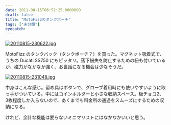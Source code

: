 ```yaml
---
date: 2011-08-15T06:52:25.0000000
draft: false
title: "MotoFizzのタンクポーチ"
tags: ["未分類"]
eyecatch: 
---
```

<p><a href="http://blog.daruyanagi.net/wp-content/uploads/2011/08/20110815-230622.jpg"><img src="http://blog.daruyanagi.net/wp-content/uploads/2011/08/20110815-230622.jpg" alt="20110815-230622.jpg" class="alignnone size-full" /></a></p><p>MotoFizz のタンクバック（タンクポーチ？）を買った。マグネット吸着式で、うちの Ducati SS750 にもピッタリ。落下紛失を防止するための紐も付いているが、磁力がなかなか強く、お世話になる機会は少なそうだ。</p><p><a href="http://blog.daruyanagi.net/wp-content/uploads/2011/08/20110815-231048.jpg"><img src="http://blog.daruyanagi.net/wp-content/uploads/2011/08/20110815-231048.jpg" alt="20110815-231048.jpg" class="alignnone size-full" /></a></p><p>中身はこんな感じ。留め具はボタンで、グローブ着用時にも使いやすいように取っ手がついている。中にはコインホルダーと小さな収納スペース。板チョコ2、3枚程度しか入らないので、あくまでも料金所の通過をスムーズにするための収納になる。</p><p>けれど、余計な機能は要らないミニマリストにはなかなかいいと思う。</p>

